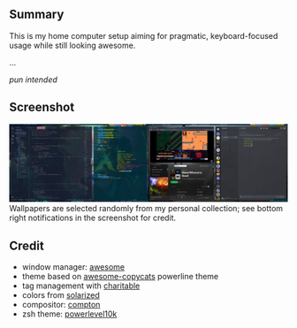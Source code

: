 ## Summary
This is my home computer setup aiming for pragmatic, keyboard-focused usage
while still looking awesome.

...

*pun intended*

## Screenshot
![screenshot](epic_screenshot_for_teh_online.png)
Wallpapers are selected randomly from my personal collection;
see bottom right notifications in the screenshot for credit.

## Credit
* window manager: [awesome](https://awesomewm.org/)
* theme based on [awesome-copycats](https://github.com/lcpz/awesome-copycats) powerline theme
* tag management with [charitable](https://github.com/frioux/charitable
)
* colors from [solarized](https://ethanschoonover.com/solarized/)
* compositor: [compton](https://github.com/yshui/compton)
* zsh theme: [powerlevel10k](https://github.com/romkatv/powerlevel10k)
